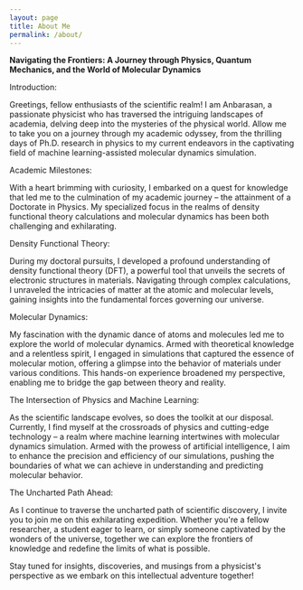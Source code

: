 ```yaml
---
layout: page
title: About Me
permalink: /about/
---
```


**Navigating the Frontiers: A Journey through Physics, Quantum Mechanics, and the World of Molecular Dynamics**

Introduction:

Greetings, fellow enthusiasts of the scientific realm! I am Anbarasan, a passionate physicist who has traversed the intriguing landscapes of academia, delving deep into the mysteries of the physical world. Allow me to take you on a journey through my academic odyssey, from the thrilling days of Ph.D. research in physics to my current endeavors in the captivating field of machine learning-assisted molecular dynamics simulation.

Academic Milestones:

With a heart brimming with curiosity, I embarked on a quest for knowledge that led me to the culmination of my academic journey – the attainment of a Doctorate in Physics. My specialized focus in the realms of density functional theory calculations and molecular dynamics has been both challenging and exhilarating.

Density Functional Theory:

During my doctoral pursuits, I developed a profound understanding of density functional theory (DFT), a powerful tool that unveils the secrets of electronic structures in materials. Navigating through complex calculations, I unraveled the intricacies of matter at the atomic and molecular levels, gaining insights into the fundamental forces governing our universe.

Molecular Dynamics:

My fascination with the dynamic dance of atoms and molecules led me to explore the world of molecular dynamics. Armed with theoretical knowledge and a relentless spirit, I engaged in simulations that captured the essence of molecular motion, offering a glimpse into the behavior of materials under various conditions. This hands-on experience broadened my perspective, enabling me to bridge the gap between theory and reality.

The Intersection of Physics and Machine Learning:

As the scientific landscape evolves, so does the toolkit at our disposal. Currently, I find myself at the crossroads of physics and cutting-edge technology – a realm where machine learning intertwines with molecular dynamics simulation. Armed with the prowess of artificial intelligence, I aim to enhance the precision and efficiency of our simulations, pushing the boundaries of what we can achieve in understanding and predicting molecular behavior.

The Uncharted Path Ahead:

As I continue to traverse the uncharted path of scientific discovery, I invite you to join me on this exhilarating expedition. Whether you're a fellow researcher, a student eager to learn, or simply someone captivated by the wonders of the universe, together we can explore the frontiers of knowledge and redefine the limits of what is possible.

Stay tuned for insights, discoveries, and musings from a physicist's perspective as we embark on this intellectual adventure together!
